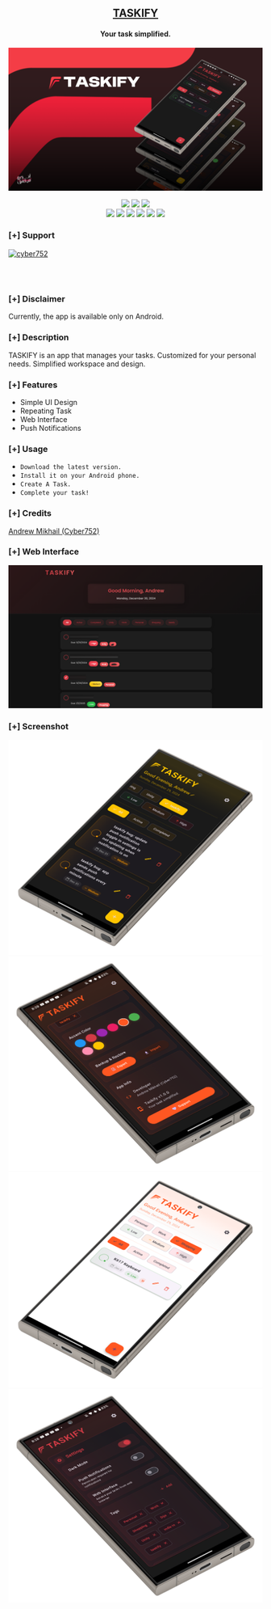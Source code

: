 <h2 align="center"><u>TASKIFY</u></h2>
<h4 align="center"> Your task simplified. </h4>

![Your task simplified.](https://raw.githubusercontent.com/cyber752/Taskify/refs/heads/main/Art/1.png)

<p align="center">
    <img src="https://img.shields.io/github/forks/cyber752/Taskify?style=for-the-badge&color=purple">
    <img src="https://img.shields.io/github/license/cyber752/Taskify?style=for-the-badge&color=blue">
    <img src="https://img.shields.io/github/contributors/cyber752/Taskify?style=for-the-badge&color=cyan">
<br>
    <img src="https://img.shields.io/badge/Author-Andrew Mikhail (Cyber752)-magenta?style=flat-square">
    <img src="https://img.shields.io/badge/Open%20Source-Yes-orange?style=flat-square">
    <img src="https://img.shields.io/badge/Maintained-Yes-cyan?style=flat-square">
    <img src="https://img.shields.io/badge/Made%20In-Egypt with ❤️-green?style=flat-square">
    <img src="https://img.shields.io/badge/Written%20In-flutter-blue?style=flat-square">
    <img src="https://img.shields.io/github/downloads/cyber752/TASKIFY/total">
</p>

### [+] Support
<p><a href="https://ko-fi.com/cyber752"> <img align="center" src="https://cdn.ko-fi.com/cdn/kofi3.png?v=3" height="30" width="210" alt="cyber752" /></a></p><br><br>

### [+] Disclaimer 
Currently, the app is available only on Android.

### [+] Description
TASKIFY is an app that manages your tasks. Customized for your personal needs. Simplified workspace and design.

### [+] Features
 - Simple UI Design
 - Repeating Task
 - Web Interface
 - Push Notifications

### [+] Usage
 - `Download the latest version.`
 - `Install it on your Android phone.`
 - `Create A Task.`
 - `Complete your task!`

### [+] Credits 
<a href="https://github.com/cyber752">Andrew Mikhail (Cyber752)</a>

### [+] Web Interface 
![screenshot](https://raw.githubusercontent.com/cyber752/Taskify/refs/heads/main/Art/66.png)

### [+] Screenshot
![screenshot](https://raw.githubusercontent.com/cyber752/Taskify/refs/heads/main/Art/44.png)
![screenshot](https://raw.githubusercontent.com/cyber752/Taskify/refs/heads/main/Art/33.png)
![screenshot](https://raw.githubusercontent.com/cyber752/Taskify/refs/heads/main/Art/22.png)
![screenshot](https://raw.githubusercontent.com/cyber752/Taskify/refs/heads/main/Art/55.png)

